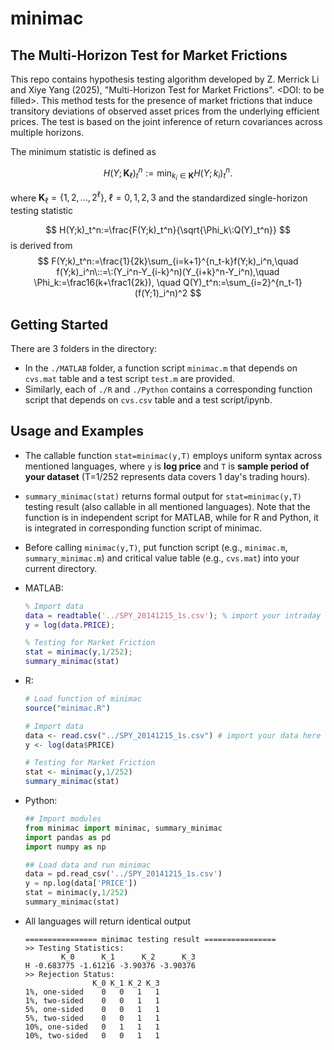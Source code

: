 # minimac
## The Multi-Horizon Test for Market Frictions

This repo contains hypothesis testing algorithm developed by Z. Merrick Li and Xiye Yang (2025), "Multi-Horizon Test for Market Frictions". <DOI: to be filled>. This method tests for the presence of market frictions that induce transitory deviations of observed asset prices from the underlying efficient prices. The test is based on the joint inference of return covariances across multiple horizons. 

The minimum statistic is defined as

$$
H(Y;\mathbf{K}_\ell)_t^n:=\min_{k_i\in\mathbf{K}}H(Y;k_i)_t^n.
$$

where $\mathbf{K}_\ell=\{1,2,...,2^\ell\},\;\ell=0,1,2,3$ and the standardized single-horizon testing statistic

$$
H(Y;k)_t^n:=\frac{F(Y;k)_t^n}{\sqrt{\Phi_k\:Q(Y)_t^n}}
$$
is derived from
$$
F(Y;k)_t^n:=\frac{1}{2k}\sum_{i=k+1}^{n_t-k}f(Y;k)_i^n,\quad f(Y;k)_i^n\::=\:(Y_i^n-Y_{i-k}^n)(Y_{i+k}^n-Y_i^n),\quad \Phi_k:=\frac16(k+\frac1{2k}), \quad Q(Y)_t^n:=\sum_{i=2}^{n_t-1}(f(Y;1)_i^n)^2
$$

## Getting Started

There are 3 folders in the directory:

- In the `./MATLAB` folder,  a function script `minimac.m` that depends on `cvs.mat` table and a test script `test.m` are provided. 
- Similarly, each of `./R` and `./Python` contains a corresponding function script that depends on `cvs.csv` table and a test script/ipynb. 

## Usage and Examples

- The callable function `stat=minimac(y,T)` employs uniform syntax across mentioned languages, where `y` is **log price** and `T` is **sample period of your dataset** (T=1/252 represents data covers 1 day's trading hours). 

- `summary_minimac(stat)` returns formal output for `stat=minimac(y,T)` testing result (also callable in all mentioned languages). Note that the function is in independent script for MATLAB, while for R and Python, it is integrated in corresponding function script of minimac.

- Before calling `minimac(y,T)`, put function script (e.g., `minimac.m`, `summary_minimac.m`) and critical value table (e.g., `cvs.mat`) into your current directory. 

- MATLAB:

  ```matlab
  % Import data
  data = readtable('../SPY_20141215_1s.csv'); % import your intraday data here
  y = log(data.PRICE);
  
  % Testing for Market Friction
  stat = minimac(y,1/252);
  summary_minimac(stat)
  ```

- R:

  ```R
  # Load function of minimac
  source("minimac.R")
  
  # Import data
  data <- read.csv("../SPY_20141215_1s.csv") # import your data here
  y <- log(data$PRICE)
  
  # Testing for Market Friction
  stat <- minimac(y,1/252)
  summary_minimac(stat)
  
  ```

- Python:

  ```python
  ## Import modules
  from minimac import minimac, summary_minimac
  import pandas as pd
  import numpy as np
  
  ## Load data and run minimac
  data = pd.read_csv('../SPY_20141215_1s.csv')
  y = np.log(data['PRICE'])
  stat = minimac(y,1/252)
  summary_minimac(stat)
  ```

- All languages will return identical output

  ```
  ================ minimac testing result ================
  >> Testing Statistics:
          K_0      K_1      K_2      K_3
  H -0.683775 -1.61216 -3.90376 -3.90376
  >> Rejection Status:
                 K_0 K_1 K_2 K_3
  1%, one-sided    0   0   1   1
  1%, two-sided    0   0   1   1
  5%, one-sided    0   0   1   1
  5%, two-sided    0   0   1   1
  10%, one-sided   0   1   1   1
  10%, two-sided   0   0   1   1
  ```
